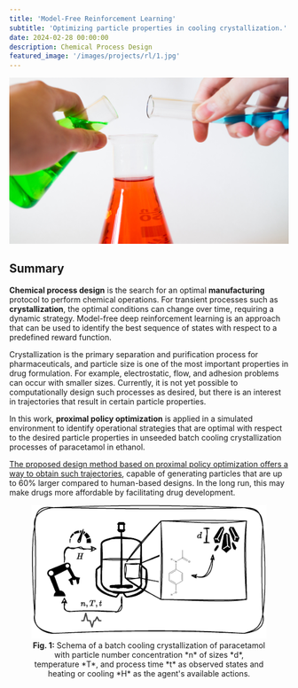 ```yaml
---
title: 'Model-Free Reinforcement Learning'
subtitle: 'Optimizing particle properties in cooling crystallization.'
date: 2024-02-28 00:00:00
description: Chemical Process Design
featured_image: '/images/projects/rl/1.jpg'
---
```


![](/images/projects/rl/1.jpg)

## Summary

**Chemical process design** is the search for an optimal **manufacturing** protocol to perform chemical operations. For transient processes such as **crystallization**, the optimal conditions can change over time, requiring a dynamic strategy. Model-free deep reinforcement learning is an approach that can be used to identify the best sequence of states with respect to a predefined reward function.

Crystallization is the primary separation and purification process for pharmaceuticals, and particle size is one of the most important properties in drug formulation. For example, electrostatic, flow, and adhesion problems can occur with smaller sizes. Currently, it is not yet possible to computationally design such processes as desired, but there is an interest in trajectories that result in certain particle properties.

In this work, **proximal policy optimization** is applied in a simulated environment to identify operational strategies that are optimal with respect to the desired particle properties in unseeded batch cooling crystallization processes of paracetamol in ethanol.

[The proposed design method based on proximal policy optimization offers a way to obtain such trajectories](https://www.techrxiv.org/users/744356/articles/716756-crystallization-process-design-by-model-free-deep-reinforcement-learning), capable of generating particles that are up to 60% larger compared to human-based designs. In the long run, this may make drugs more affordable by facilitating drug development.

<center>
<figure>
<img src="/images/projects/rl/batch_crystallization.pdf" width="800">
<figcaption><b>Fig. 1:</b> Schema of a batch cooling crystallization of paracetamol with particle number concentration *n* of sizes *d*, temperature *T*, and process time *t* as observed states and heating or cooling *H* as the agent's available actions.</figcaption>
</figure>
</center>